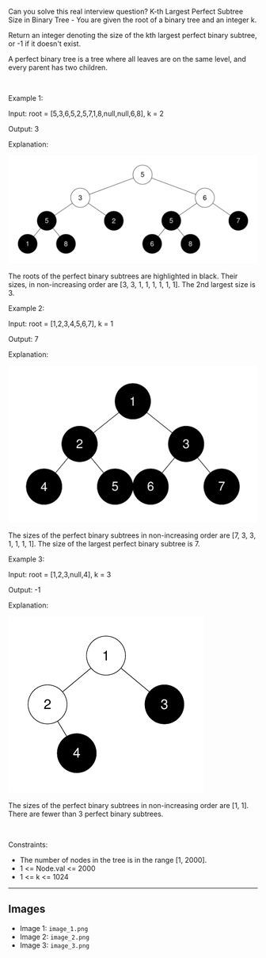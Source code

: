 Can you solve this real interview question? K-th Largest Perfect Subtree Size in Binary Tree - You are given the root of a binary tree and an integer k.

Return an integer denoting the size of the kth largest perfect binary subtree, or -1 if it doesn't exist.

A perfect binary tree is a tree where all leaves are on the same level, and every parent has two children.

 

Example 1:

Input: root = [5,3,6,5,2,5,7,1,8,null,null,6,8], k = 2

Output: 3

Explanation:

![Example 1](./image_1.png)

The roots of the perfect binary subtrees are highlighted in black. Their sizes, in non-increasing order are [3, 3, 1, 1, 1, 1, 1, 1].
The 2nd largest size is 3.

Example 2:

Input: root = [1,2,3,4,5,6,7], k = 1

Output: 7

Explanation:

![Example 2](./image_2.png)

The sizes of the perfect binary subtrees in non-increasing order are [7, 3, 3, 1, 1, 1, 1]. The size of the largest perfect binary subtree is 7.

Example 3:

Input: root = [1,2,3,null,4], k = 3

Output: -1

Explanation:

![Example 3](./image_3.png)

The sizes of the perfect binary subtrees in non-increasing order are [1, 1]. There are fewer than 3 perfect binary subtrees.

 

Constraints:

 * The number of nodes in the tree is in the range [1, 2000].
 * 1 <= Node.val <= 2000
 * 1 <= k <= 1024

---

## Images

- Image 1: `image_1.png`
- Image 2: `image_2.png`
- Image 3: `image_3.png`
